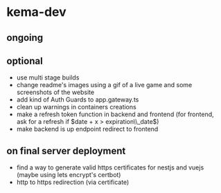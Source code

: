 # kema-dev

## ongoing

## optional

* use multi stage builds
* change readme's images using a gif of a live game and some screenshots of the website
* add kind of Auth Guards to app.gateway.ts
* clean up warnings in containers creations
* make a refresh token function in backend and frontend (for frontend, ask for a refresh if $date + x > expiration\\_date$)
* make backend is up endpoint redirect to frontend

## on final server deployment

* find a way to generate valid https certificates for nestjs and vuejs (maybe using lets encrypt's certbot)
* http to https redirection (via certificate)
